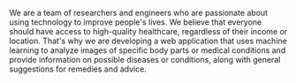 We are a team of researchers and engineers who are passionate about using technology to improve people's lives. We believe that everyone should have access to high-quality healthcare, regardless of their income or location. That's why we are developing a web application that uses machine learning to analyze images of specific body parts or medical conditions and provide information on possible diseases or conditions, along with general suggestions for remedies and advice.
